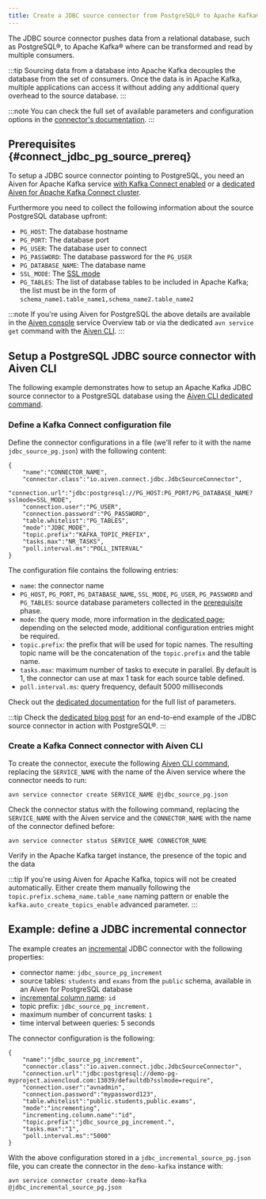 ```yaml
---
title: Create a JDBC source connector from PostgreSQL® to Apache Kafka®
---
```


The JDBC source connector pushes data from a relational database, such
as PostgreSQL®, to Apache Kafka® where can be transformed and read by
multiple consumers.

:::tip
Sourcing data from a database into Apache Kafka decouples the database
from the set of consumers. Once the data is in Apache Kafka, multiple
applications can access it without adding any additional query overhead
to the source database.
:::

:::note
You can check the full set of available parameters and configuration
options in the [connector's
documentation](https://github.com/aiven/aiven-kafka-connect-jdbc/blob/master/docs/source-connector.md).
:::

## Prerequisites {#connect_jdbc_pg_source_prereq}

To setup a JDBC source connector pointing to PostgreSQL, you need an
Aiven for Apache Kafka service
[with Kafka Connect enabled](enable-connect) or a
[dedicated Aiven for Apache Kafka Connect cluster](/docs/products/kafka/kafka-connect/get-started#apache_kafka_connect_dedicated_cluster).

Furthermore you need to collect the following information about the
source PostgreSQL database upfront:

-   `PG_HOST`: The database hostname
-   `PG_PORT`: The database port
-   `PG_USER`: The database user to connect
-   `PG_PASSWORD`: The database password for the `PG_USER`
-   `PG_DATABASE_NAME`: The database name
-   `SSL_MODE`: The [SSL
    mode](https://www.postgresql.org/docs/current/libpq-ssl.html)
-   `PG_TABLES`: The list of database tables to be included in Apache
    Kafka; the list must be in the form of
    `schema_name1.table_name1,schema_name2.table_name2`

:::note
If you're using Aiven for PostgreSQL the above details are available in
the [Aiven console](https://console.aiven.io/) service Overview tab or
via the dedicated `avn service get` command with the
[Aiven CLI](/docs/tools/cli/service-cli#avn_service_get).
:::

## Setup a PostgreSQL JDBC source connector with Aiven CLI

The following example demonstrates how to setup an Apache Kafka JDBC
source connector to a PostgreSQL database using the
[Aiven CLI dedicated command](/docs/tools/cli/service/connector#avn_service_connector_create).

### Define a Kafka Connect configuration file

Define the connector configurations in a file (we\'ll refer to it with
the name `jdbc_source_pg.json`) with the following content:

```
{
    "name":"CONNECTOR_NAME",
    "connector.class":"io.aiven.connect.jdbc.JdbcSourceConnector",
    "connection.url":"jdbc:postgresql://PG_HOST:PG_PORT/PG_DATABASE_NAME?sslmode=SSL_MODE",
    "connection.user":"PG_USER",
    "connection.password":"PG_PASSWORD",
    "table.whitelist":"PG_TABLES",
    "mode":"JDBC_MODE",
    "topic.prefix":"KAFKA_TOPIC_PREFIX",
    "tasks.max":"NR_TASKS",
    "poll.interval.ms":"POLL_INTERVAL"
}
```

The configuration file contains the following entries:

-   `name`: the connector name
-   `PG_HOST`, `PG_PORT`, `PG_DATABASE_NAME`, `SSL_MODE`, `PG_USER`,
    `PG_PASSWORD` and `PG_TABLES`: source database parameters collected
    in the
    [prerequisite](/docs/products/kafka/kafka-connect/howto/jdbc-source-connector-pg#connect_jdbc_pg_source_prereq) phase.
-   `mode`: the query mode, more information in the
    [dedicated page](../concepts/jdbc-source-modes); depending on the selected mode, additional
    configuration entries might be required.
-   `topic.prefix`: the prefix that will be used for topic names. The
    resulting topic name will be the concatenation of the `topic.prefix`
    and the table name.
-   `tasks.max`: maximum number of tasks to execute in parallel. By
    default is 1, the connector can use at max 1 task for each source
    table defined.
-   `poll.interval.ms`: query frequency, default 5000 milliseconds

Check out the [dedicated
documentation](https://github.com/aiven/jdbc-connector-for-apache-kafka/blob/master/docs/source-connector-config-options.rst)
for the full list of parameters.

:::tip
Check the [dedicated blog
post](https://aiven.io/blog/using-kafka-connect-jdbc-source-a-postgresql-example)
for an end-to-end example of the JDBC source connector in action with
PostgreSQL®.
:::

### Create a Kafka Connect connector with Aiven CLI

To create the connector, execute the following
[Aiven CLI command](/docs/tools/cli/service/connector#avn_service_connector_create), replacing the `SERVICE_NAME` with the name of the Aiven
service where the connector needs to run:

```
avn service connector create SERVICE_NAME @jdbc_source_pg.json
```

Check the connector status with the following command, replacing the
`SERVICE_NAME` with the Aiven service and the `CONNECTOR_NAME` with the
name of the connector defined before:

```
avn service connector status SERVICE_NAME CONNECTOR_NAME
```

Verify in the Apache Kafka target instance, the presence of the topic
and the data

:::tip
If you're using Aiven for Apache Kafka, topics will not be created
automatically. Either create them manually following the
`topic.prefix.schema_name.table_name` naming pattern or enable the
`kafka.auto_create_topics_enable` advanced parameter.
:::

## Example: define a JDBC incremental connector

The example creates an
[incremental](../concepts/jdbc-source-modes) JDBC connector with the following properties:

-   connector name: `jdbc_source_pg_increment`
-   source tables: `students` and `exams` from the `public` schema,
    available in an Aiven for PostgreSQL database
-   [incremental column name](../concepts/jdbc-source-modes): `id`
-   topic prefix: `jdbc_source_pg_increment.`
-   maximum number of concurrent tasks: `1`
-   time interval between queries: 5 seconds

The connector configuration is the following:

```
{
    "name":"jdbc_source_pg_increment",
    "connector.class":"io.aiven.connect.jdbc.JdbcSourceConnector",
    "connection.url":"jdbc:postgresql://demo-pg-myproject.aivencloud.com:13039/defaultdb?sslmode=require",
    "connection.user":"avnadmin",
    "connection.password":"mypassword123",
    "table.whitelist":"public.students,public.exams",
    "mode":"incrementing",
    "incrementing.column.name":"id",
    "topic.prefix":"jdbc_source_pg_increment.",
    "tasks.max":"1",
    "poll.interval.ms":"5000"
}
```

With the above configuration stored in a
`jdbc_incremental_source_pg.json` file, you can create the connector in
the `demo-kafka` instance with:

```
avn service connector create demo-kafka @jdbc_incremental_source_pg.json
```
